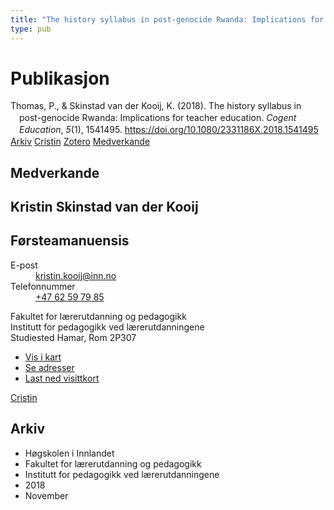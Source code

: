 ```yaml
---
title: "The history syllabus in post-genocide Rwanda: Implications for teacher education"
type: pub
---
```

<h1>Publikasjon</h1>
<article id="csl-bib-container-VKV8GYDY" class="csl-bib-container">
  <div class="csl-bib-body" style="line-height: 1.35; padding-left: 1em; text-indent:-1em;">
  <div class="csl-entry">Thomas, P., &amp; Skinstad van der Kooij, K. (2018). The history syllabus in post-genocide Rwanda: Implications for teacher education. <i>Cogent Education</i>, <i>5</i>(1), 1541495. <a href="https://doi.org/10.1080/2331186X.2018.1541495">https://doi.org/10.1080/2331186X.2018.1541495</a></div>
</div>
  <div class="csl-bib-buttons">
    <a href="#taxonomy-article-VKV8GYDY" class="csl-bib-button">Arkiv</a>
    <a href="https://app.cristin.no/results/show.jsf?id=1629316" alt="Cristin URL" class="csl-bib-button">Cristin</a>
    <a href="http://zotero.org/groups/5022929/items/VKV8GYDY" alt="Zotero URL" class="csl-bib-button">Zotero</a>
    <a href="#contributors-article-VKV8GYDY" class="csl-bib-button">Medverkande</a>
  </div>
  <div id="csl-bib-meta-container-VKV8GYDY"></div>
</article>
<div id="csl-bib-meta-VKV8GYDY" class="csl-bib-meta">
  <article id="contributors-article-VKV8GYDY" class="contributors-article">
    <h1>Medverkande</h1>
    <div class="personas">
<div class="vrtx-hinn-person-card">
<div class="photo">
<i class="lar la-user-circle missing-person"></i>
</div>
<div class="info">
<hgroup><h1>Kristin Skinstad van der Kooij</h1>
<h2>Førsteamanuensis</h2>
</hgroup><dl>
<dt>E-post</dt>
<dd>
<a href="mailto:kristin.kooij@inn.no">kristin.kooij@inn.no</a>
</dd>
<dt>Telefonnummer</dt>
<dd><a href="tel:+4762597985">
+47 62 59 79 85
</a></dd>
</dl>
<p>
Fakultet for lærerutdanning og pedagogikk<br>
Institutt for pedagogikk ved lærerutdanningene<br>
Studiested Hamar,
Rom 2P307
</p>
<ul class="vrtx-hinn-links">
<li><a href="https://www.google.com/maps?q=60.796004,11.072099">Vis i kart</a></li>
<li><a href="https://www.inn.no/finn-en-ansatt/kristin-kooij.html#vrtx-hinn-addresses">Se adresser</a></li>
<li><a href="https://www.inn.no/finn-en-ansatt/kristin-kooij.html?vrtx=vcf">Last ned visittkort</a></li>
</ul>
</div>
</div>
<a href="https://app.cristin.no/persons/show.jsf?id=62832" alt="Cristin URL" class="personas-cristin">Cristin</a>
</div>
  </article>
  <article id="taxonomy-article-VKV8GYDY" class="taxonomy-article">
    <h1>Arkiv</h1>
    <ul>
      <li>Høgskolen i Innlandet</li>
      <li>Fakultet for lærerutdanning og pedagogikk</li>
      <li>Institutt for pedagogikk ved lærerutdanningene</li>
      <li>2018</li>
      <li>November</li>
    </ul>
  </article>
</div>
